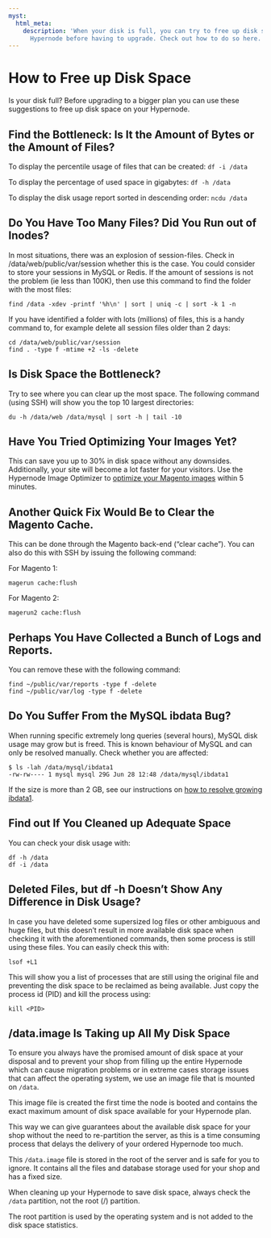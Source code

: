 ```yaml
---
myst:
  html_meta:
    description: 'When your disk is full, you can try to free up disk space on your
      Hypernode before having to upgrade. Check out how to do so here. '
---
```


<!-- source: https://support.hypernode.com/en/hypernode/tools/how-to-free-up-disk-space/ -->

# How to Free up Disk Space

Is your disk full? Before upgrading to a bigger plan you can use these suggestions to free up disk space on your Hypernode.

## Find the Bottleneck: Is It the Amount of Bytes or the Amount of Files?

To display the percentile usage of files that can be created: `df -i /data`

To display the percentage of used space in gigabytes: `df -h /data`

To display the disk usage report sorted in descending order: `ncdu /data`

## Do You Have Too Many Files? Did You Run out of Inodes?

In most situations, there was an explosion of session-files. Check in /data/web/public/var/session whether this is the case. You could consider to store your sessions in MySQL or Redis. If the amount of sessions is not the problem (ie less than 100K), then use this command to find the folder with the most files:

```nginx
find /data -xdev -printf '%h\n' | sort | uniq -c | sort -k 1 -n
```

If you have identified a folder with lots (millions) of files, this is a handy command to, for example delete all session files older than 2 days:

```nginx
cd /data/web/public/var/session
find . -type f -mtime +2 -ls -delete
```

## Is Disk Space the Bottleneck?

Try to see where you can clear up the most space. The following command (using SSH) will show you the top 10 largest directories:

```nginx
du -h /data/web /data/mysql | sort -h | tail -10
```

## Have You Tried Optimizing Your Images Yet?

This can save you up to 30% in disk space without any downsides. Additionally, your site will become a lot faster for your visitors. Use the Hypernode Image Optimizer to [optimize your Magento images](https://support.hypernode.com/knowledgebase/magento-image-optimization-howto/) within 5 minutes.

## Another Quick Fix Would Be to Clear the Magento Cache.

This can be done through the Magento back-end (“clear cache”). You can also do this with SSH by issuing the following command:

For Magento 1:

```nginx
magerun cache:flush
```

For Magento 2:

```nginx
magerun2 cache:flush
```

## Perhaps You Have Collected a Bunch of Logs and Reports.

You can remove these with the following command:

```nginx
find ~/public/var/reports -type f -delete
find ~/public/var/log -type f -delete
```

## Do You Suffer From the MySQL ibdata Bug?

When running specific extremely long queries (several hours), MySQL disk usage may grow but is freed. This is known behaviour of MySQL and can only be resolved manually. Check whether you are affected:

```nginx
$ ls -lah /data/mysql/ibdata1
-rw-rw---- 1 mysql mysql 29G Jun 28 12:48 /data/mysql/ibdata1
```

If the size is more than 2 GB, see our instructions on [how to resolve growing ibdata1](https://support.hypernode.com/knowledgebase/free-diskspace-ibdata1/).

## Find out If You Cleaned up Adequate Space

You can check your disk usage with:

```nginx
df -h /data
df -i /data
```

## Deleted Files, but df -h Doesn’t Show Any Difference in Disk Usage?

In case you have deleted some supersized log files or other ambiguous and huge files, but this doesn’t result in more available disk space when checking it with the aforementioned commands, then some process is still using these files. You can easily check this with:

```nginx
lsof +L1
```

This will show you a list of processes that are still using the original file and preventing the disk space to be reclaimed as being available. Just copy the process id (PID) and kill the process using:

```nginx
kill <PID>
```

## /data.image Is Taking up All My Disk Space

To ensure you always have the promised amount of disk space at your disposal and to prevent your shop from filling up the entire Hypernode which can cause migration problems or in extreme cases storage issues that can affect the operating system, we use an image file that is mounted on `/data`.

This image file is created the first time the node is booted and contains the exact maximum amount of disk space available for your Hypernode plan.

This way we can give guarantees about the available disk space for your shop without the need to re-partition the server, as this is a time consuming process that delays the delivery of your ordered Hypernode too much.

This `/data.image` file is stored in the root of the server and is safe for you to ignore. It contains all the files and database storage used for your shop and has a fixed size.

When cleaning up your Hypernode to save disk space, always check the `/data` partition, not the root (/) partition.

The root partition is used by the operating system and is not added to the disk space statistics.
